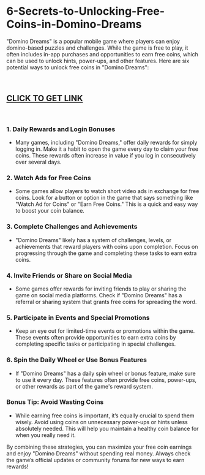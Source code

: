 # 6-Secrets-to-Unlocking-Free-Coins-in-Domino-Dreams
<div class="ds-markdown ds-markdown--block">
<p>"Domino Dreams" is a popular mobile game where players can enjoy domino-based puzzles and challenges. While the game is free to play, it often includes in-app purchases and opportunities to earn free coins, which can be used to unlock hints, power-ups, and other features. Here are six potential ways to unlock free coins in "Domino Dreams":</p>
<p>&nbsp;</p>
<h2><a href="https://allresources.xyz/dominocoins.html/">CLICK TO GET LINK</a></h2>
<p>&nbsp;</p>
<h3>1. <strong>Daily Rewards and Login Bonuses</strong></h3>
<ul>
<li>
<p>Many games, including "Domino Dreams," offer daily rewards for simply logging in. Make it a habit to open the game every day to claim your free coins. These rewards often increase in value if you log in consecutively over several days.</p>
</li>
</ul>
<h3>2. <strong>Watch Ads for Free Coins</strong></h3>
<ul>
<li>
<p>Some games allow players to watch short video ads in exchange for free coins. Look for a button or option in the game that says something like "Watch Ad for Coins" or "Earn Free Coins." This is a quick and easy way to boost your coin balance.</p>
</li>
</ul>
<h3>3. <strong>Complete Challenges and Achievements</strong></h3>
<ul>
<li>
<p>"Domino Dreams" likely has a system of challenges, levels, or achievements that reward players with coins upon completion. Focus on progressing through the game and completing these tasks to earn extra coins.</p>
</li>
</ul>
<h3>4. <strong>Invite Friends or Share on Social Media</strong></h3>
<ul>
<li>
<p>Some games offer rewards for inviting friends to play or sharing the game on social media platforms. Check if "Domino Dreams" has a referral or sharing system that grants free coins for spreading the word.</p>
</li>
</ul>
<h3>5. <strong>Participate in Events and Special Promotions</strong></h3>
<ul>
<li>
<p>Keep an eye out for limited-time events or promotions within the game. These events often provide opportunities to earn extra coins by completing specific tasks or participating in special challenges.</p>
</li>
</ul>
<h3>6. <strong>Spin the Daily Wheel or Use Bonus Features</strong></h3>
<ul>
<li>
<p>If "Domino Dreams" has a daily spin wheel or bonus feature, make sure to use it every day. These features often provide free coins, power-ups, or other rewards as part of the game's reward system.</p>
</li>
</ul>
<h3>Bonus Tip: <strong>Avoid Wasting Coins</strong></h3>
<ul>
<li>
<p>While earning free coins is important, it&rsquo;s equally crucial to spend them wisely. Avoid using coins on unnecessary power-ups or hints unless absolutely needed. This will help you maintain a healthy coin balance for when you really need it.</p>
</li>
</ul>
<p>By combining these strategies, you can maximize your free coin earnings and enjoy "Domino Dreams" without spending real money. Always check the game&rsquo;s official updates or community forums for new ways to earn rewards!</p>
</div>
